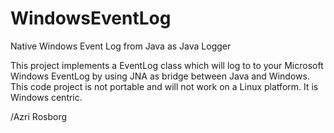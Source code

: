 # WindowsEventLog
Native Windows Event Log from Java as Java Logger

This project implements a EventLog class which will log to 
to your Microsoft Windows EventLog by using JNA as bridge
between Java and Windows. This code project is not portable
and will not work on a Linux platform. It is Windows centric.

/Azri Rosborg
